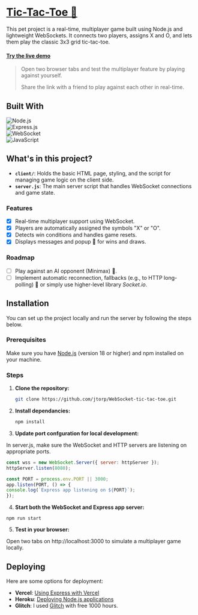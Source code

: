 # [Tic-Tac-Toe 🔗](https://acute-ossified-utensil.glitch.me/)

This pet project is a real-time, multiplayer game built using Node.js and lightweight WebSockets. It connects two players, assigns X and O, and lets them play the classic 3x3 grid tic-tac-toe.

#### [Try the live demo](https://acute-ossified-utensil.glitch.me/)

> 
>  Open two browser tabs and test the multiplayer feature by playing against yourself.
> 
>  Share the link with a friend to play against each other in real-time.
>

## Built With

![Node.js](https://img.shields.io/badge/Node.js-339933?style=for-the-badge&logo=node.js&logoColor=white)  
![Express.js](https://img.shields.io/badge/express.js-%23404d59.svg?style=for-the-badge&logo=express&logoColor=%2361DAFB)  
![WebSocket](https://img.shields.io/badge/WebSocket-0080FF?style=for-the-badge&logo=websocket&logoColor=white)  
![JavaScript](https://img.shields.io/badge/javascript-%23323330.svg?style=for-the-badge&logo=javascript&logoColor=%23F7DF1E)

## What's in this project?

- **`client/`**: Holds the basic HTML page, styling, and the script for managing game logic on the client side.
- **`server.js`**: The main server script that handles WebSocket connections and game state.

### Features

- [x] Real-time multiplayer support using WebSocket.
- [x] Players are automatically assigned the symbols "X" or "O".
- [x] Detects win conditions and handles game resets.
- [x] Displays messages and popup 💬 for wins and draws.

### Roadmap

- [ ] Play against an AI opponent (Minimax) 🤖.
- [ ] Implement automatic reconnection, fallbacks (e.g., to HTTP long-polling) 🔌 or simply use higher-level library _Socket.io_.

## Installation

You can set up the project locally and run the server by following the steps below.

### Prerequisites

Make sure you have [Node.js](https://nodejs.org/) (version 18 or higher) and npm installed on your machine.

### Steps

1. **Clone the repository:**
   ```bash
   git clone https://github.com/jtorp/WebSocket-tic-tac-toe.git

2. **Install dependancies:**

   ```bash
   npm install

3. **Update port confguration for local development:**

In server.js, make sure the WebSocket and HTTP servers are listening on appropriate ports. 
   ```javascript
const wss = new WebSocket.Server({ server: httpServer });
httpServer.listen(8080); 

const PORT = process.env.PORT || 3000;
app.listen(PORT, () => {
  console.log(`Express app listening on ${PORT}`);
});

   ```
4. **Start both the WebSocket and Express app server:**

```
npm run start 
```
5. **Test in your browser:**

Open two tabs on http://localhost:3000 to simulate a multiplayer game locally.

## Deploying

Here are some options for deployment:

- **Vercel**: [Using Express with Vercel](https://vercel.com/guides/using-express-with-vercel)
- **Heroku**: [Deploying Node.js applications](https://devcenter.heroku.com/articles/deploying-nodejs)
- **Glitch**: I used [Glitch](https://glitch.com) with free 1000 hours.

